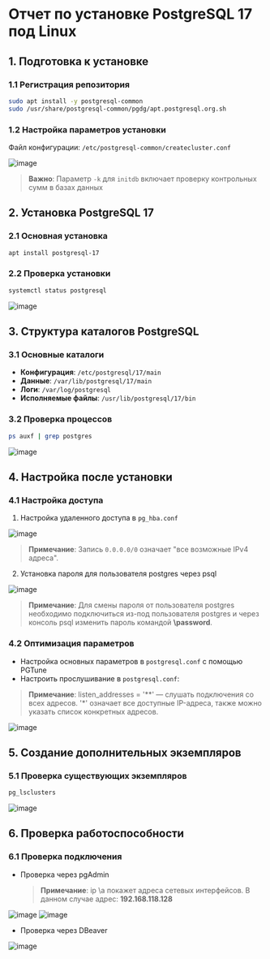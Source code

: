 # Отчет по установке PostgreSQL 17 под Linux

## 1. Подготовка к установке

### 1.1 Регистрация репозитория
```bash
sudo apt install -y postgresql-common
sudo /usr/share/postgresql-common/pgdg/apt.postgresql.org.sh
```

<!--
![Регистрация репозитория](screenshots/01_repo_registration.png)
-->

### 1.2 Настройка параметров установки
Файл конфигурации: `/etc/postgresql-common/createcluster.conf`

![image](https://github.com/user-attachments/assets/227edc43-e4c5-4a1e-9fcb-c3bed9720346)


> **Важно**: Параметр `-k` для `initdb` включает проверку контрольных сумм в базах данных





## 2. Установка PostgreSQL 17

### 2.1 Основная установка
```bash
apt install postgresql-17
```

### 2.2 Проверка установки
```bash
systemctl status postgresql
```


![image](https://github.com/user-attachments/assets/a28dc9a3-ad1c-4b37-a787-5056f551b576)


## 3. Структура каталогов PostgreSQL

### 3.1 Основные каталоги
- **Конфигурация**: `/etc/postgresql/17/main`
- **Данные**: `/var/lib/postgresql/17/main`
- **Логи**: `/var/log/postgresql`
- **Исполняемые файлы**: `/usr/lib/postgresql/17/bin`

### 3.2 Проверка процессов 
```bash
ps auxf | grep postgres
```

![image](https://github.com/user-attachments/assets/fd3b93b6-5e9a-435e-972c-d0def19d92f5)



## 4. Настройка после установки

### 4.1 Настройка доступа
1. Настройка удаленного доступа в `pg_hba.conf`


![image](https://github.com/user-attachments/assets/5a8e9c4f-9529-4c20-845a-308f6d4bf811)

> **Примечание**: Запись `0.0.0.0/0` означает "все возможные IPv4 адреса".
 
2. Установка пароля для пользователя postgres через psql

![image](https://github.com/user-attachments/assets/0e3d4c42-c486-4dd6-a10b-a228a9fc7ce6)


> **Примечание**: Для смены пароля от пользователя postgres необходимо подключиться из-под пользователя postgres и через консоль psql изменить пароль командой **\password**.

### 4.2 Оптимизация параметров
- Настройка основных параметров в `postgresql.conf` с помощью PGTune
- Настроить прослушивание в `postgresql.conf`: 

> **Примечание**: listen_addresses = '**' — cлушать подключения со всех адресов. '*' означает все доступные IP-адреса, также можно указать список конкретных адресов.


![image](https://github.com/user-attachments/assets/26469069-4edd-4616-8ea8-222110bec063)


## 5. Создание дополнительных экземпляров

### 5.1 Проверка существующих экземпляров
```bash
pg_lsclusters
```

![image](https://github.com/user-attachments/assets/2723a9d3-900f-48f6-bdd4-f398653eb964)




## 6. Проверка работоспособности

### 6.1 Проверка подключения
- Проверка через pgAdmin

  > **Примечание**: ip \a покажет адреса сетевых интерфейсов. В данном случае адрес: **192.168.118.128**


![image](https://github.com/user-attachments/assets/36c1bcae-e675-4e6f-9cb1-a80e0e107b42)
![image](https://github.com/user-attachments/assets/f25ff8bf-a967-4816-867b-2129abfc5b87)


- Проверка через DBeaver


![image](https://github.com/user-attachments/assets/b34455ec-fd84-4d8f-9e32-6c69ff2cfe87)


